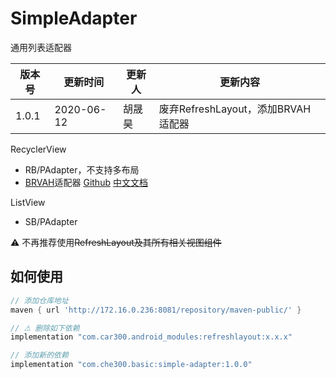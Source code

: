 # SimpleAdapter

通用列表适配器

|版本号|更新时间|更新人|更新内容|
|---|---|---|---|
|1.0.1|2020-06-12|胡晟昊|废弃RefreshLayout，添加BRVAH适配器|


RecyclerView

- RB/PAdapter，不支持多布局
- [BRVAH](http://www.recyclerview.org/)适配器 [Github](https://github.com/CymChad/BaseRecyclerViewAdapterHelper) [中文文档](https://github.com/CymChad/BaseRecyclerViewAdapterHelper/blob/master/readme/0-BaseRecyclerViewAdapterHelper.md)

ListView

- SB/PAdapter


⚠ 不再推荐使用~~RefreshLayout及其所有相关视图组件~~

## 如何使用

```gradle
// 添加仓库地址
maven { url 'http://172.16.0.236:8081/repository/maven-public/' }

// ⚠ 删除如下依赖
implementation "com.car300.android_modules:refreshlayout:x.x.x"

// 添加新的依赖
implementation "com.che300.basic:simple-adapter:1.0.0"
```

